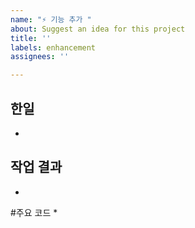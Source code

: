 ```yaml
---
name: "⚡️ 기능 추가 "
about: Suggest an idea for this project
title: ''
labels: enhancement
assignees: ''

---
```


## 한일
*

## 작업 결과
*

#주요 코드 
*

